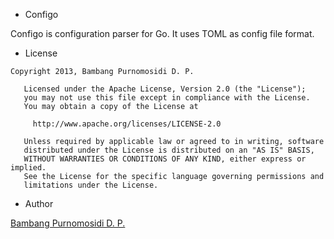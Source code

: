 * Configo

Configo is configuration parser for Go. It uses TOML as config file format.
 
* License

~~~
Copyright 2013, Bambang Purnomosidi D. P.

   Licensed under the Apache License, Version 2.0 (the "License");
   you may not use this file except in compliance with the License.
   You may obtain a copy of the License at

     http://www.apache.org/licenses/LICENSE-2.0

   Unless required by applicable law or agreed to in writing, software
   distributed under the License is distributed on an "AS IS" BASIS,
   WITHOUT WARRANTIES OR CONDITIONS OF ANY KIND, either express or implied.
   See the License for the specific language governing permissions and
   limitations under the License.
~~~

* Author

[Bambang Purnomosidi D. P.](http://bpdp.name)